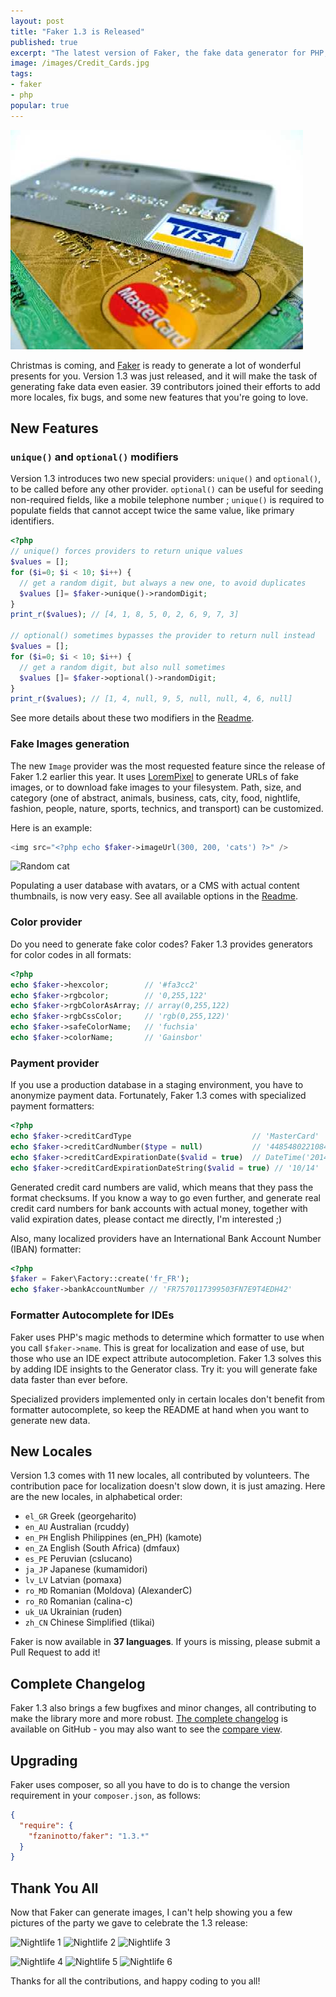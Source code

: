 ```yaml
---
layout: post
title: "Faker 1.3 is Released"
published: true
excerpt: "The latest version of Faker, the fake data generator for PHP, comes with image generators, unique and optional modifiers, color code providers, credit card number generators, and 10 more locales. Most of that thanks to third-party contributors. Generating fake data in PHP cannot be easier."
image: /images/Credit_Cards.jpg
tags:
- faker
- php
popular: true
---
```


<img src="/images/Credit_Cards.jpg" class="postImage"/>

Christmas is coming, and [Faker](https://github.com/fzaninotto/Faker) is ready to generate a lot of wonderful presents for you. Version 1.3 was just released, and it will make the task of generating fake data even easier. 39 contributors joined their efforts to add more locales, fix bugs, and some new features that you're going to love.

## New Features

### `unique()` and `optional()` modifiers

Version 1.3 introduces two new special providers: `unique()` and `optional()`, to be called before any other provider. `optional()` can be useful for seeding non-required fields, like a mobile telephone number ; `unique()` is required to populate fields that cannot accept twice the same value, like primary identifiers.

```php
<?php
// unique() forces providers to return unique values
$values = [];
for ($i=0; $i < 10; $i++) {
  // get a random digit, but always a new one, to avoid duplicates
  $values []= $faker->unique()->randomDigit;
}
print_r($values); // [4, 1, 8, 5, 0, 2, 6, 9, 7, 3]

// optional() sometimes bypasses the provider to return null instead
$values = [];
for ($i=0; $i < 10; $i++) {
  // get a random digit, but also null sometimes
  $values []= $faker->optional()->randomDigit;
}
print_r($values); // [1, 4, null, 9, 5, null, null, 4, 6, null]
```

See more details about these two modifiers in the [Readme](https://github.com/fzaninotto/Faker#unique-and-optional-modifiers).

### Fake Images generation

The new `Image` provider was the most requested feature since the release of Faker 1.2 earlier this year. It uses [LoremPixel](http://lorempixel.com/) to generate URLs of fake images, or to download fake images to your filesystem. Path, size, and category (one of abstract, animals, business, cats, city, food, nightlife, fashion, people, nature, sports, technics, and transport) can be customized.

Here is an example:

```php
<img src="<?php echo $faker->imageUrl(300, 200, 'cats') ?>" />
```

![Random cat](http://lorempixel.com/300/200/cats/)

Populating a user database with avatars, or a CMS with actual content thumbnails, is now very easy. See all available options in the [Readme](http://lorempixel.com/200/200/cats/).

### Color provider

Do you need to generate fake color codes? Faker 1.3 provides generators for color codes in all formats:

```php
<?php
echo $faker->hexcolor;        // '#fa3cc2'
echo $faker->rgbcolor;        // '0,255,122'
echo $faker->rgbColorAsArray; // array(0,255,122)
echo $faker->rgbCssColor;     // 'rgb(0,255,122)'
echo $faker->safeColorName;   // 'fuchsia'
echo $faker->colorName;       // 'Gainsbor'
```

### Payment provider

If you use a production database in a staging environment, you have to anonymize payment data. Fortunately, Faker 1.3 comes with specialized payment formatters:

```php
<?php
echo $faker->creditCardType                           // 'MasterCard'
echo $faker->creditCardNumber($type = null)           // '4485480221084675'
echo $faker->creditCardExpirationDate($valid = true)  // DateTime('2014-10-23 13:46:23')
echo $faker->creditCardExpirationDateString($valid = true) // '10/14'
```

Generated credit card numbers are valid, which means that they pass the format checksums. If you know a way to go even further, and generate real credit card numbers for bank accounts with actual money, together with valid expiration dates, please contact me directly, I'm interested ;)

Also, many localized providers have an International Bank Account Number (IBAN) formatter:

```php
<?php
$faker = Faker\Factory::create('fr_FR');
echo $faker->bankAccountNumber // 'FR7570117399503FN7E9T4EDH42'
```

### Formatter Autocomplete for IDEs

Faker uses PHP's magic methods to determine which formatter to use when you call `$faker->name`. This is great for localization and ease of use, but those who use an IDE expect attribute autocompletion. Faker 1.3 solves this by adding IDE insights to the Generator class. Try it: you will generate fake data faster than ever before.

Specialized providers implemented only in certain locales don't benefit from formatter autocomplete, so keep the README at hand when you want to generate new data.

## New Locales

Version 1.3 comes with 11 new locales, all contributed by volunteers. The contribution pace for localization doesn't slow down, it is just amazing. Here are the new locales, in alphabetical order:

* `el_GR` Greek (georgeharito)
* `en_AU` Australian (rcuddy)
* `en_PH` English Philippines (en_PH) (kamote)
* `en_ZA` English (South Africa) (dmfaux)
* `es_PE` Peruvian (cslucano)
* `ja_JP` Japanese (kumamidori)
* `lv_LV` Latvian (pomaxa)
* `ro_MD` Romanian (Moldova) (AlexanderC)
* `ro_RO` Romanian (calina-c)
* `uk_UA` Ukrainian (ruden)
* `zh_CN` Chinese Simplified (tlikai)

Faker is now available in **37 languages**. If yours is missing, please submit a Pull Request to add it!

## Complete Changelog

Faker 1.3 also brings a few bugfixes and minor changes, all contributing to make the library more and more robust. [The complete changelog](https://github.com/fzaninotto/Faker/releases/tag/v1.3.0) is available on GitHub - you may also want to see the [compare view](https://github.com/fzaninotto/Faker/compare/v1.2.0...v1.3.0).

## Upgrading

Faker uses composer, so all you have to do is to change the version requirement in your `composer.json`, as follows:

```json
{
  "require": {
    "fzaninotto/faker": "1.3.*"
  }
}
```

## Thank You All

Now that Faker can generate images, I can't help showing you a few pictures of the party we gave to celebrate the 1.3 release:

![Nightlife 1](http://lorempixel.com/200/200/nightlife/1)
![Nightlife 2](http://lorempixel.com/200/200/nightlife/2)
![Nightlife 3](http://lorempixel.com/200/200/nightlife/3)

![Nightlife 4](http://lorempixel.com/200/200/nightlife/4)
![Nightlife 5](http://lorempixel.com/200/200/nightlife/5)
![Nightlife 6](http://lorempixel.com/200/200/nightlife/6)

Thanks for all the contributions, and happy coding to you all!
